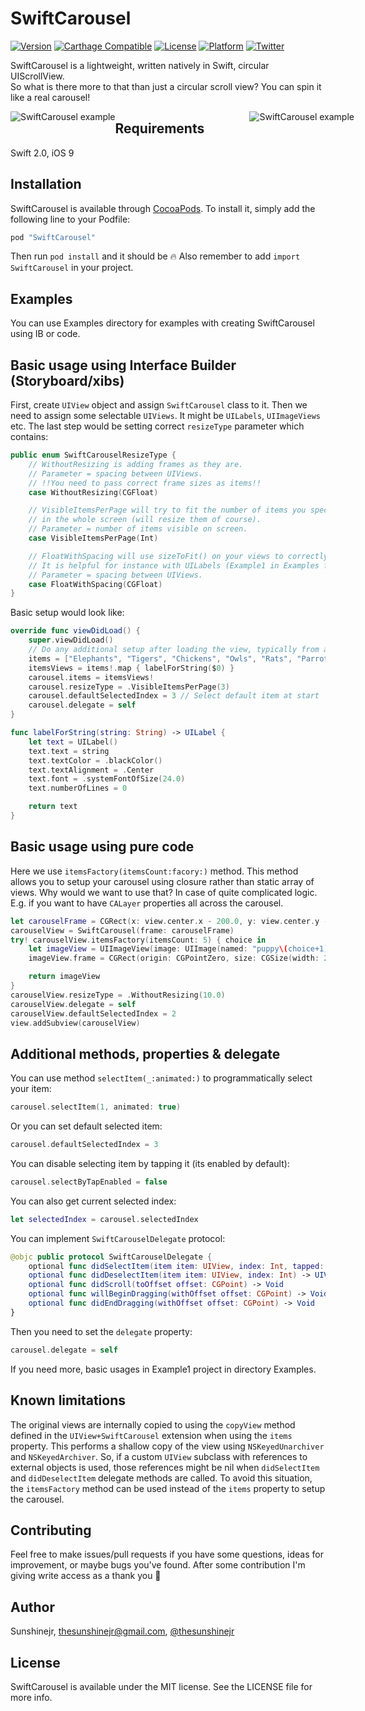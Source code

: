 # SwiftCarousel

[![Version](https://img.shields.io/cocoapods/v/SwiftCarousel.svg?style=flat)](http://cocoapods.org/pods/SwiftCarousel)
[![Carthage Compatible](https://img.shields.io/badge/Carthage-compatible-4BC51D.svg?style=flat)](https://github.com/Carthage/Carthage)
[![License](https://img.shields.io/cocoapods/l/SwiftCarousel.svg?style=flat)](http://cocoapods.org/pods/SwiftCarousel)
[![Platform](https://img.shields.io/cocoapods/p/SwiftCarousel.svg?style=flat)](http://cocoapods.org/pods/SwiftCarousel)
[![Twitter](https://img.shields.io/badge/twitter-@thesunshinejr-blue.svg?style=flat)](https://twitter.com/thesunshinejr)

SwiftCarousel is a lightweight, written natively in Swift, circular UIScrollView.<br />
So what is there more to that than just a circular scroll view? You can spin it like a real carousel!

<div style="width: 100%; text-align: center;">
<div style="width: 550px;margin: 0 auto;">
<img src="https://media.giphy.com/media/13AYJc6zZ870re/giphy.gif" alt="SwiftCarousel example" style="float: left;">
<img src="https://media.giphy.com/media/Mv8KJ3qxspXy0/giphy.gif" alt="SwiftCarousel example" style="float: right;">
</div>
</div>

## Requirements

Swift 2.0, iOS 9

## Installation

SwiftCarousel is available through [CocoaPods](http://cocoapods.org). To install
it, simply add the following line to your Podfile:

```ruby
pod "SwiftCarousel"
```

Then run `pod install` and it should be 🔥
Also remember to add `import SwiftCarousel` in your project.

## Examples
You can use Examples directory for examples with creating SwiftCarousel using IB or code.

## Basic usage using Interface Builder (Storyboard/xibs)

First, create `UIView` object and assign `SwiftCarousel` class to it.
Then we need to assign some selectable `UIViews`. It might be `UILabels`, `UIImageViews` etc.
The last step would be setting correct `resizeType` parameter which contains:

```swift
public enum SwiftCarouselResizeType {
    // WithoutResizing is adding frames as they are.
    // Parameter = spacing between UIViews.
    // !!You need to pass correct frame sizes as items!!
    case WithoutResizing(CGFloat)

    // VisibleItemsPerPage will try to fit the number of items you specify
    // in the whole screen (will resize them of course).
    // Parameter = number of items visible on screen.
    case VisibleItemsPerPage(Int)

    // FloatWithSpacing will use sizeToFit() on your views to correctly place images
    // It is helpful for instance with UILabels (Example1 in Examples folder).
    // Parameter = spacing between UIViews.
    case FloatWithSpacing(CGFloat)
}
```

Basic setup would look like:

```swift
override func viewDidLoad() {
    super.viewDidLoad()
    // Do any additional setup after loading the view, typically from a nib.
    items = ["Elephants", "Tigers", "Chickens", "Owls", "Rats", "Parrots", "Snakes"]
    itemsViews = items!.map { labelForString($0) }
    carousel.items = itemsViews!
    carousel.resizeType = .VisibleItemsPerPage(3)
    carousel.defaultSelectedIndex = 3 // Select default item at start
    carousel.delegate = self
}

func labelForString(string: String) -> UILabel {
    let text = UILabel()
    text.text = string
    text.textColor = .blackColor()
    text.textAlignment = .Center
    text.font = .systemFontOfSize(24.0)
    text.numberOfLines = 0

    return text
}
```

## Basic usage using pure code

Here we use `itemsFactory(itemsCount:facory:)` method. This method allows you to setup your carousel using closure rather than static array of views. Why would we want to use that? In case of quite complicated logic. E.g. if you want to have `CALayer` properties all across the carousel.

```swift
let carouselFrame = CGRect(x: view.center.x - 200.0, y: view.center.y - 100.0, width: 400.0, height: 200.0)
carouselView = SwiftCarousel(frame: carouselFrame)
try! carouselView.itemsFactory(itemsCount: 5) { choice in
    let imageView = UIImageView(image: UIImage(named: "puppy\(choice+1)"))
    imageView.frame = CGRect(origin: CGPointZero, size: CGSize(width: 200.0, height: 200.0))

    return imageView
}
carouselView.resizeType = .WithoutResizing(10.0)
carouselView.delegate = self
carouselView.defaultSelectedIndex = 2
view.addSubview(carouselView)
```

## Additional methods, properties & delegate

You can use method `selectItem(_:animated:)` to programmatically select your item:
```swift
carousel.selectItem(1, animated: true)
```

Or you can set default selected item:
```swift
carousel.defaultSelectedIndex = 3
```

You can disable selecting item by tapping it (its enabled by default):
```swift
carousel.selectByTapEnabled = false
```

You can also get current selected index:
```swift
let selectedIndex = carousel.selectedIndex
```

You can implement `SwiftCarouselDelegate` protocol:
```swift
@objc public protocol SwiftCarouselDelegate {
    optional func didSelectItem(item item: UIView, index: Int, tapped: Bool) -> UIView?
    optional func didDeselectItem(item item: UIView, index: Int) -> UIView?
    optional func didScroll(toOffset offset: CGPoint) -> Void
    optional func willBeginDragging(withOffset offset: CGPoint) -> Void
    optional func didEndDragging(withOffset offset: CGPoint) -> Void
}
```

Then you need to set the `delegate` property:
```swift
carousel.delegate = self
```

If you need more, basic usages in Example1 project in directory Examples.

## Known limitations

The original views are internally copied to using the `copyView` method defined in the `UIView+SwiftCarousel` extension when using the `items` property. This performs a shallow copy of the view using `NSKeyedUnarchiver` and `NSKeyedArchiver`. So, if a custom `UIView` subclass with references to external objects is used, those references might be nil when `didSelectItem` and `didDeselectItem` delegate methods are called. To avoid this situation, the `itemsFactory` method can be used instead of the `items` property to setup the carousel.

## Contributing
Feel free to make issues/pull requests if you have some questions, ideas for improvement, or maybe bugs you've found.
After some contribution I'm giving write access as a thank you 🎉

## Author

Sunshinejr, thesunshinejr@gmail.com, <a href="https://twitter.com/thesunshinejr">@thesunshinejr</a>

## License

SwiftCarousel is available under the MIT license. See the LICENSE file for more info.

